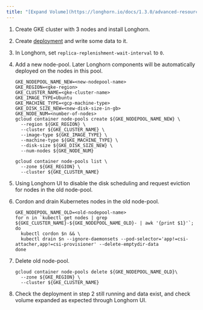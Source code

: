 ```yaml
---
title: "[Expand Volume](https://longhorn.io/docs/1.3.0/advanced-resources/support-managed-k8s-service/manage-node-group-on-gke/)"
---
```

1. Create GKE cluster with 3 nodes and install Longhorn.
2. Create [deployment](https://github.com/longhorn/longhorn/blob/master/examples/deployment.yaml) and write some data to it.
3. In Longhorn, set `replica-replenishment-wait-interval` to `0`.
4. Add a new node-pool. Later Longhorn components will be automatically deployed on the nodes in this pool.

    ```
    GKE_NODEPOOL_NAME_NEW=<new-nodepool-name>
    GKE_REGION=<gke-region>
    GKE_CLUSTER_NAME=<gke-cluster-name>
    GKE_IMAGE_TYPE=Ubuntu
    GKE_MACHINE_TYPE=<gcp-machine-type>
    GKE_DISK_SIZE_NEW=<new-disk-size-in-gb>
    GKE_NODE_NUM=<number-of-nodes>
    gcloud container node-pools create ${GKE_NODEPOOL_NAME_NEW} \
      --region ${GKE_REGION} \
      --cluster ${GKE_CLUSTER_NAME} \
      --image-type ${GKE_IMAGE_TYPE} \
      --machine-type ${GKE_MACHINE_TYPE} \
      --disk-size ${GKE_DISK_SIZE_NEW} \
      --num-nodes ${GKE_NODE_NUM}
  
    gcloud container node-pools list \
      --zone ${GKE_REGION} \
      --cluster ${GKE_CLUSTER_NAME} 
    ```
5. Using Longhorn UI to disable the disk scheduling and request eviction for nodes in the old node-pool.
6. Cordon and drain Kubernetes nodes in the old node-pool.
    ```
    GKE_NODEPOOL_NAME_OLD=<old-nodepool-name>
    for n in `kubectl get nodes | grep ${GKE_CLUSTER_NAME}-${GKE_NODEPOOL_NAME_OLD}- | awk '{print $1}'`; do
      kubectl cordon $n && \
      kubectl drain $n --ignore-daemonsets --pod-selector='app!=csi-attacher,app!=csi-provisioner' --delete-emptydir-data
    done
    ```
7. Delete old node-pool.
    ```
    gcloud container node-pools delete ${GKE_NODEPOOL_NAME_OLD}\
      --zone ${GKE_REGION} \
      --cluster ${GKE_CLUSTER_NAME}
    ```
8. Check the deployment in step 2 still running and data exist, and check volume expanded as expected through Longhorn UI.